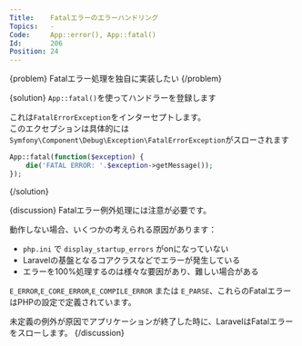 ```yaml
---
Title:    Fatalエラーのエラーハンドリング
Topics:   -
Code:     App::error(), App::fatal()
Id:       206
Position: 24
---
```


{problem}
Fatalエラー処理を独自に実装したい
{/problem}

{solution}
`App::fatal()`を使ってハンドラーを登録します

これは`FatalErrorException`をインターセプトします。  
このエクセプションは具体的には`Symfony\Component\Debug\Exception\FatalErrorException`がスローされます

```php
App::fatal(function($exception) {
    die('FATAL ERROR: '.$exception->getMessage());
});
```
{/solution}

{discussion}
Fatalエラー例外処理には注意が必要です。  

動作しない場合、いくつかの考えられる原因があります：

* `php.ini` で `display_startup_errors` がonになっていない
* Laravelの基盤となるコアクラスなどでエラーが発生している
* エラーを100%処理するのは様々な要因があり、難しい場合がある

`E_ERROR`,`E_CORE_ERROR`,`E_COMPILE_ERROR` または `E_PARSE`、これらのFatalエラーはPHPの設定で定義されています。

未定義の例外が原因でアプリケーションが終了した時に、LaravelはFatalエラーをスローします。
{/discussion}
